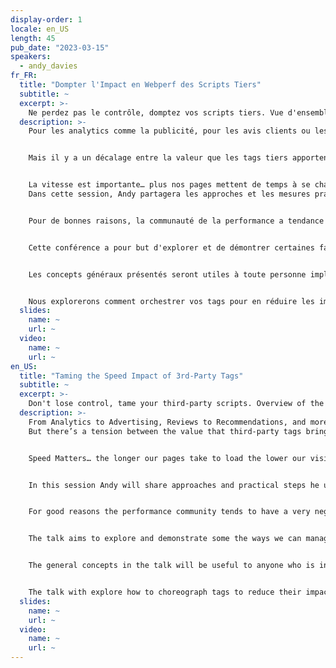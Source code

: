 ```yaml
---
display-order: 1
locale: en_US
length: 45
pub_date: "2023-03-15"
speakers:
  - andy_davies
fr_FR:
  title: "Dompter l'Impact en Webperf des Scripts Tiers"
  subtitle: ~
  excerpt: >-
    Ne perdez pas le contrôle, domptez vos scripts tiers. Vue d'ensemble des défis et des moyens de les surmonter.
  description: >-
    Pour les analytics comme la publicité, pour les avis clients ou les recommandations, et pour bien plus encore, nous nous appuyons sur des tags tierces pour des aspects essentiels de nos sites.


    Mais il y a un décalage entre la valeur que les tags tiers apportent et ce qu'ils coûtent.


    La vitesse est importante… plus nos pages mettent de temps à se charger, moins on a d'engagement, de pages vues, de conversions et de revenus.  
    Dans cette session, Andy partagera les approches et les mesures pratiques qu'il utilise pour aider ses clients à réduire l'impact des tags sur la rapidité de l'expérience des visiteurs.


    Pour de bonnes raisons, la communauté de la performance a tendance à avoir une vision très négative des tags tiers, mais qu'on les aime ou qu'on les déteste, elles font partie de nos sites.


    Cette conférence a pour but d'explorer et de démontrer certaines façons de les gérer et de réduire leur impact sur la vitesse du site.


    Les concepts généraux présentés seront utiles à toute personne impliquée dans la gestion de sites et de tags tiers. Certains concepts nécessiteront des connaissances techniques sur le fonctionnement des réseaux et des navigateurs, mais d'autres pourront être utilisés par les personnes qui ajoutent des tags à l'aide d'un <span lang="en>Tag Manager</span>.


    Nous explorerons comment orchestrer vos tags pour en réduire les impacts, puis couvriront comment débogguer et garder ces tags sous contrôle.
  slides:
    name: ~
    url: ~
  video:
    name: ~
    url: ~
en_US:
  title: "Taming the Speed Impact of 3rd-Party Tags"
  subtitle: ~
  excerpt: >-
    Don't lose control, tame your third-party scripts. Overview of the challenges and how to overcome them.
  description: >-
    From Analytics to Advertising, Reviews to Recommendations, and more, we rely on Third-Party Tags for critical aspects of our sites.  
    But there’s a tension between the value that third-party tags bring and the costs they impose.  


    Speed Matters… the longer our pages take to load the lower our visitors’ engagement is… lower page views, lower conversions, and lower revenue.  


    In this session Andy will share approaches and practical steps he uses to help clients reduce the impact tags have on the speed of visitors' experience.  


    For good reasons the performance community tends to have a very negative view of third-party tags, but love them or hate them they're part of our sites.  


    The talk aims to explore and demonstrate some the ways we can manage them and reduce their impact on site speed.  


    The general concepts in the talk will be useful to anyone who is involved with managing sites and third-party tags. Some of the concepts will require technical knowledge of how networks and browsers work but others will be useable by people who are adding tags using a tag managers.  


    The talk with explore how to choreograph tags to reduce their impact, and then cover approaches for monitoring and debugging tag performance.
  slides:
    name: ~
    url: ~
  video:
    name: ~
    url: ~
---
```

